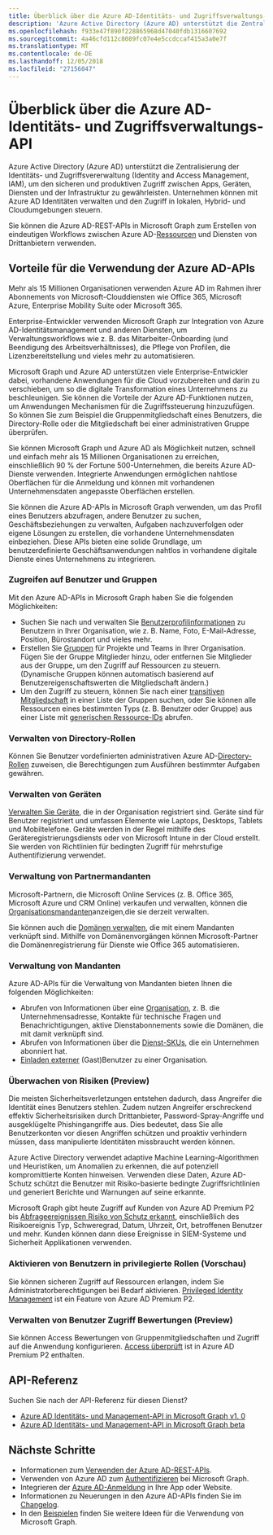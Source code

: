 ```yaml
---
title: Überblick über die Azure AD-Identitäts- und Zugriffsverwaltungs-API
description: 'Azure Active Directory (Azure AD) unterstützt die Zentralisierung der Identitäts- und Zugriffsvererwaltung (Identity and Access Management, IAM), um den sicheren und produktiven Zugriff zwischen Apps, Geräten, Diensten und der Infrastruktur zu gewährleisten. Unternehmen können mit Azure AD Identitäten verwalten und den Zugriff in lokalen, Hybrid- und Cloudumgebungen steuern.  '
ms.openlocfilehash: f933e47f890f228865968d47040fdb1316607692
ms.sourcegitcommit: 4a46cfd112c8089fc07e4e5ccdccaf415a3a0e7f
ms.translationtype: MT
ms.contentlocale: de-DE
ms.lasthandoff: 12/05/2018
ms.locfileid: "27156047"
---
```

# <a name="azure-ad-identity-and-access-management-api-overview"></a>Überblick über die Azure AD-Identitäts- und Zugriffsverwaltungs-API

Azure Active Directory (Azure AD) unterstützt die Zentralisierung der Identitäts- und Zugriffsvererwaltung (Identity and Access Management, IAM), um den sicheren und produktiven Zugriff zwischen Apps, Geräten, Diensten und der Infrastruktur zu gewährleisten. Unternehmen können mit Azure AD Identitäten verwalten und den Zugriff in lokalen, Hybrid- und Cloudumgebungen steuern.  

Sie können die Azure AD-REST-APIs in Microsoft Graph zum Erstellen von eindeutigen Workflows zwischen Azure AD-[Ressourcen](/graph/api/resources/azure-ad-overview?view=graph-rest-1.0) und Diensten von Drittanbietern verwenden.

## <a name="why-use-the-azure-ad-apis"></a>Vorteile für die Verwendung der Azure AD-APIs

Mehr als 15 Millionen Organisationen verwenden Azure AD im Rahmen ihrer Abonnements von Microsoft-Clouddiensten wie Office 365, Microsoft Azure, Enterprise Mobility Suite oder Microsoft 365.  

Enterprise-Entwickler verwenden Microsoft Graph zur Integration von Azure AD-Identitätsmanagement und anderen Diensten, um Verwaltungsworkflows wie z. B. das Mitarbeiter-Onboarding (und Beendigung des Arbeitsverhältnisses), die Pflege von Profilen, die Lizenzbereitstellung und vieles mehr zu automatisieren.

Microsoft Graph und Azure AD unterstützen viele Enterprise-Entwickler dabei, vorhandene Anwendungen für die Cloud vorzubereiten und darin zu verschieben, um so die digitale Transformation eines Unternehmens zu beschleunigen. Sie können die Vorteile der Azure AD-Funktionen nutzen, um Anwendungen Mechanismen für die Zugriffssteuerung hinzuzufügen. So können Sie zum Beispiel die Gruppenmitgliedschaft eines Benutzers, die Directory-Rolle oder die Mitgliedschaft bei einer administrativen Gruppe überprüfen.

Sie können Microsoft Graph und Azure AD als Möglichkeit nutzen, schnell und einfach mehr als 15 Millionen Organisationen zu erreichen, einschließlich 90 % der Fortune 500-Unternehmen, die bereits Azure AD-Dienste verwenden. Integrierte Anwendungen ermöglichen nahtlose Oberflächen für die Anmeldung und können mit vorhandenen Unternehmensdaten angepasste Oberflächen erstellen.  

Sie können die Azure AD-APIs in Microsoft Graph verwenden, um das Profil eines Benutzers abzufragen, andere Benutzer zu suchen, Geschäftsbeziehungen zu verwalten, Aufgaben nachzuverfolgen oder eigene Lösungen zu erstellen, die vorhandene Unternehmensdaten einbeziehen. Diese APIs bieten eine solide Grundlage, um benutzerdefinierte Geschäftsanwendungen nahtlos in vorhandene digitale Dienste eines Unternehmens zu integrieren.

### <a name="access-users-and-groups"></a>Zugreifen auf Benutzer und Gruppen

Mit den Azure AD-APIs in Microsoft Graph haben Sie die folgenden Möglichkeiten:

- Suchen Sie nach und verwalten Sie [Benutzerprofilinformationen](/graph/api/resources/user?view=graph-rest-1.0) zu Benutzern in Ihrer Organisation, wie z. B. Name, Foto, E-Mail-Adresse, Position, Bürostandort und vieles mehr.
- Erstellen Sie [Gruppen](/graph/api/resources/groups-overview?view=graph-rest-1.0) für Projekte und Teams in Ihrer Organisation. Fügen Sie der Gruppe Mitglieder hinzu, oder entfernen Sie Mitglieder aus der Gruppe, um den Zugriff auf Ressourcen zu steuern. (Dynamische Gruppen können automatisch basierend auf Benutzereigenschaftswerten die Mitgliedschaft ändern.)
- Um den Zugriff zu steuern, können Sie nach einer [transitiven Mitgliedschaft](/graph/api/user-checkmembergroups?view=graph-rest-1.0) in einer Liste der Gruppen suchen, oder Sie können alle Ressourcen eines bestimmten Typs (z. B. Benutzer oder Gruppe) aus einer Liste mit [generischen Ressource-IDs](/graph/api/directoryobject-getbyids?view=graph-rest-1.0) abrufen.

### <a name="manage-directory-roles"></a>Verwalten von Directory-Rollen

Können Sie Benutzer vordefinierten administrativen Azure AD-[Directory-Rollen](/graph/api/resources/directoryrole?view=graph-rest-1.0) zuweisen, die Berechtigungen zum Ausführen bestimmter Aufgaben gewähren.

### <a name="manage-devices"></a>Verwalten von Geräten

[Verwalten Sie Geräte](https://docs.microsoft.com/en-us/azure/active-directory/device-management-introduction), die in der Organisation registriert sind. Geräte sind für Benutzer registriert und umfassen Elemente wie Laptops, Desktops, Tablets und Mobiltelefone. Geräte werden in der Regel mithilfe des Geräteregistrierungsdiensts oder von Microsoft Intune in der Cloud erstellt. Sie werden von Richtlinien für bedingten Zugriff für mehrstufige Authentifizierung verwendet.

### <a name="partner-tenant-management"></a>Verwaltung von Partnermandanten

Microsoft-Partnern, die Microsoft Online Services (z. B. Office 365, Microsoft Azure und CRM Online) verkaufen und verwalten, können die [Organisationsmandanten](/graph/api/resources/contract?view=graph-rest-1.0)anzeigen,die sie derzeit verwalten.

Sie können auch die [Domänen verwalten](/graph/api/resources/domain?view=graph-rest-1.0), die mit einem Mandanten verknüpft sind. Mithilfe von Domänenvorgängen können Microsoft-Partner die Domänenregistrierung für Dienste wie Office 365 automatisieren.

### <a name="tenant-management"></a>Verwaltung von Mandanten

Azure AD-APIs für die Verwaltung von Mandanten bieten Ihnen die folgenden Möglichkeiten:

- Abrufen von Informationen über eine [Organisation](/graph/api/resources/organization?view=graph-rest-1.0), z. B. die Unternehmensadresse, Kontakte für technische Fragen und Benachrichtigungen, aktive Dienstabonnements sowie die Domänen, die mit damit verknüpft sind.
- Abrufen von Informationen über die [Dienst-SKUs](/graph/api/resources/subscribedsku?view=graph-rest-1.0), die ein Unternehmen abonniert hat.
- [Einladen externer](/graph/api/resources/invitation?view=graph-rest-1.0) (Gast)Benutzer zu einer Organisation.

### <a name="monitor-identity-risks-preview"></a>Überwachen von Risiken (Preview)

Die meisten Sicherheitsverletzungen entstehen dadurch, dass Angreifer die Identität eines Benutzers stehlen. Zudem nutzen Angreifer erschreckend effektiv Sicherheitsrisiken durch Drittanbieter, Password-Spray-Angriffe und ausgeklügelte Phishingangriffe aus. Dies bedeutet, dass Sie alle Benutzerkonten vor diesen Angriffen schützen und proaktiv verhindern müssen, dass manipulierte Identitäten missbraucht werden können.

Azure Active Directory verwendet adaptive Machine Learning-Algorithmen und Heuristiken, um Anomalien zu erkennen, die auf potenziell kompromittierte Konten hinweisen. Verwenden diese Daten, Azure AD-Schutz schützt die Benutzer mit Risiko-basierte bedingte Zugriffsrichtlinien und generiert Berichte und Warnungen auf seine erkannte.

Microsoft Graph gibt heute Zugriff auf Kunden von Azure AD Premium P2 bis [Abfrageereignissen Risiko von Schutz erkannt](/graph/api/resources/identityprotection-root?view=graph-rest-beta), einschließlich des Risikoereignis Typ, Schweregrad, Datum, Uhrzeit, Ort, betroffenen Benutzer und mehr. Kunden können dann diese Ereignisse in SIEM-Systeme und Sicherheit Applikationen verwenden.

### <a name="activate-users-into-privileged-roles-preview"></a>Aktivieren von Benutzern in privilegierte Rollen (Vorschau)

Sie können sicheren Zugriff auf Ressourcen erlangen, indem Sie Administratorberechtigungen bei Bedarf aktivieren. [Privileged Identity Management](/graph/api/resources/privilegedidentitymanagement-root?view=graph-rest-beta) ist ein Feature von Azure AD Premium P2.

### <a name="manage-user-access-reviews-preview"></a>Verwalten von Benutzer Zugriff Bewertungen (Preview)

Sie können Access Bewertungen von Gruppenmitgliedschaften und Zugriff auf die Anwendung konfigurieren. [Access überprüft](/graph/api/resources/accessreviews-root?view=graph-rest-beta) ist in Azure AD Premium P2 enthalten.

## <a name="api-reference"></a>API-Referenz

Suchen Sie nach der API-Referenz für diesen Dienst?

- [Azure AD Identitäts- und Management-API in Microsoft Graph v1. 0](/graph/api/resources/azure-ad-overview?view=graph-rest-1.0)
- [Azure AD Identitäts- und Management-API in Microsoft Graph beta](/graph/api/resources/azure-ad-overview?view=graph-rest-beta)

## <a name="next-steps"></a>Nächste Schritte

- Informationen zum [Verwenden der Azure AD-REST-APIs](/graph/api/resources/azure-ad-overview?view=graph-rest-1.0).
- Verwenden von Azure AD zum [Authentifizieren](auth-overview.md) bei Microsoft Graph.
- Integrieren der [Azure AD-Anmeldung](https://azure.microsoft.com/en-us/develop/identity/signin/) in Ihre App oder Website.
- Informationen zu Neuerungen in den Azure AD-APIs finden Sie im [Changelog](changelog.md).
- In den [Beispielen](https://developer.microsoft.com/graph/graph/examples) finden Sie weitere Ideen für die Verwendung von Microsoft Graph.
